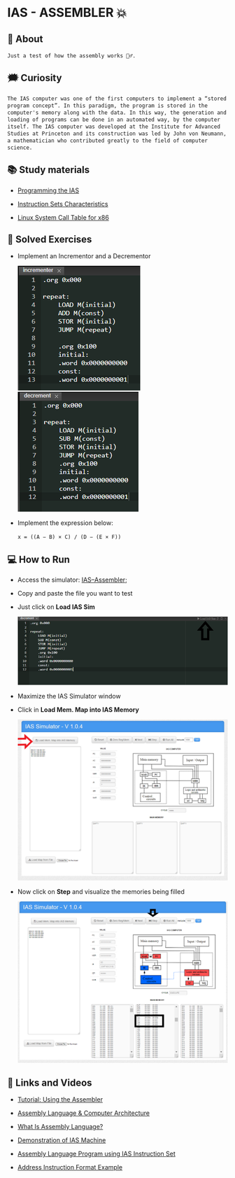 <br>

# IAS - ASSEMBLER 💥

## 🤯 **About**

    Just a test of how the assembly works 🙇‍♂️.

## 🗯️ **Curiosity**

    The IAS computer was one of the first computers to implement a “stored program concept”. In this paradigm, the program is stored in the computer's memory along with the data. In this way, the generation and loading of programs can be done in an automated way, by the computer itself. The IAS computer was developed at the Institute for Advanced Studies at Princeton and its construction was led by John von Neumann, a mathematician who contributed greatly to the field of computer science.

## 📚 **Study materials**

- [Programming the IAS](https://www.ic.unicamp.br/~edson/disciplinas/mc404/2017-2s/abef/anexos/programando_o_IAS.pdf)

- [Instruction Sets Characteristics](https://faculty.tarleton.edu/agapie/documents/cs_343_arch/10_Instruction_Sets_characteristics2.pdf)

- [Linux System Call Table for x86](https://blog.rchapman.org/posts/Linux_System_Call_Table_for_x86_64/)

## 📄 **Solved Exercises**

- Implement an Incrementor and a Decrementor

  ![Incrementer](docs/images/code-incrementer.png)
  ![Decrement](docs/images/code-decrement.png)

- Implement the expression below:

  `x = ((A − B) × C) / (D − (E × F))`

## 💻 **How to Run**

- Access the simulator: [IAS–Assembler](http://www.ic.unicamp.br/~edson/disciplinas/mc404/2017-2s/abef/IAS-Assembler/assembler.html);

- Copy and paste the file you want to test

- Just click on **Load IAS Sim**

  ![Load IAS Sim](docs/images/load-ias-sim-initial.png)

- Maximize the IAS Simulator window

- Click in **Load Mem. Map into IAS Memory**

  ![Load Mem](docs/images/load-code-simulator.png)

- Now click on **Step** and visualize the memories being filled

  ![Button Step](docs/images/simulator-step-view.png)

## 📌 **Links and Videos**

- [Tutorial: Using the Assembler](https://www.ic.unicamp.br/en/~edson/disciplinas/mc404/2017-2s/abef/labs/lab04/lab04.html)

- [Assembly Language & Computer Architecture](https://www.youtube.com/watch?v=L1ung0wil9Y)

- [What Is Assembly Language?](https://www.youtube.com/watch?v=1FXhjErUz58)

- [Demonstration of IAS Machine](https://www.youtube.com/watch?v=mVbxrQE4f90)

- [Assembly Language Program using IAS Instruction Set](https://www.youtube.com/watch?v=g87sv5rcmE4)

- [Address Instruction Format Example](https://www.youtube.com/watch?v=c5SeaGE5Vuw)
